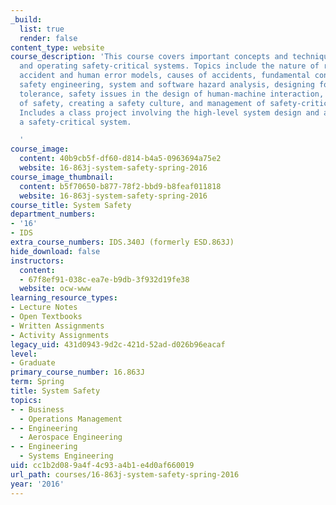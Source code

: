 ```yaml
---
_build:
  list: true
  render: false
content_type: website
course_description: 'This course covers important concepts and techniques in designing
  and operating safety-critical systems. Topics include the nature of risk, formal
  accident and human error models, causes of accidents, fundamental concepts of system
  safety engineering, system and software hazard analysis, designing for safety, fault
  tolerance, safety issues in the design of human-machine interaction, verification
  of safety, creating a safety culture, and management of safety-critical projects.
  Includes a class project involving the high-level system design and analysis of
  a safety-critical system.

  '
course_image:
  content: 40b9cb5f-df60-d814-b4a5-0963694a75e2
  website: 16-863j-system-safety-spring-2016
course_image_thumbnail:
  content: b5f70650-b877-78f2-bbd9-b8feaf011818
  website: 16-863j-system-safety-spring-2016
course_title: System Safety
department_numbers:
- '16'
- IDS
extra_course_numbers: IDS.340J (formerly ESD.863J)
hide_download: false
instructors:
  content:
  - 67f8ef91-038c-ea7e-b9db-3f932d19fe38
  website: ocw-www
learning_resource_types:
- Lecture Notes
- Open Textbooks
- Written Assignments
- Activity Assignments
legacy_uid: 431d0943-9d2c-421d-52ad-d026b96eacaf
level:
- Graduate
primary_course_number: 16.863J
term: Spring
title: System Safety
topics:
- - Business
  - Operations Management
- - Engineering
  - Aerospace Engineering
- - Engineering
  - Systems Engineering
uid: cc1b2d08-9a4f-4c93-a4b1-e4d0af660019
url_path: courses/16-863j-system-safety-spring-2016
year: '2016'
---
```

